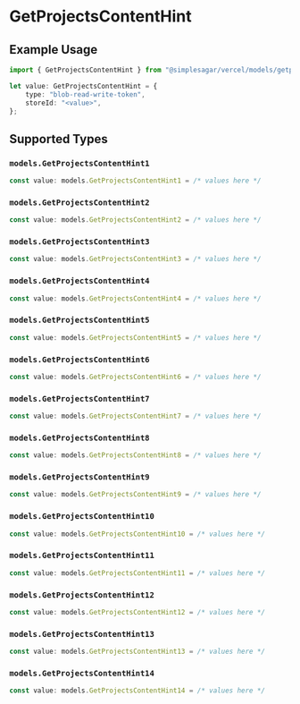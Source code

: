 # GetProjectsContentHint

## Example Usage

```typescript
import { GetProjectsContentHint } from "@simplesagar/vercel/models/getprojectsop.js";

let value: GetProjectsContentHint = {
    type: "blob-read-write-token",
    storeId: "<value>",
};
```

## Supported Types

### `models.GetProjectsContentHint1`

```typescript
const value: models.GetProjectsContentHint1 = /* values here */
```

### `models.GetProjectsContentHint2`

```typescript
const value: models.GetProjectsContentHint2 = /* values here */
```

### `models.GetProjectsContentHint3`

```typescript
const value: models.GetProjectsContentHint3 = /* values here */
```

### `models.GetProjectsContentHint4`

```typescript
const value: models.GetProjectsContentHint4 = /* values here */
```

### `models.GetProjectsContentHint5`

```typescript
const value: models.GetProjectsContentHint5 = /* values here */
```

### `models.GetProjectsContentHint6`

```typescript
const value: models.GetProjectsContentHint6 = /* values here */
```

### `models.GetProjectsContentHint7`

```typescript
const value: models.GetProjectsContentHint7 = /* values here */
```

### `models.GetProjectsContentHint8`

```typescript
const value: models.GetProjectsContentHint8 = /* values here */
```

### `models.GetProjectsContentHint9`

```typescript
const value: models.GetProjectsContentHint9 = /* values here */
```

### `models.GetProjectsContentHint10`

```typescript
const value: models.GetProjectsContentHint10 = /* values here */
```

### `models.GetProjectsContentHint11`

```typescript
const value: models.GetProjectsContentHint11 = /* values here */
```

### `models.GetProjectsContentHint12`

```typescript
const value: models.GetProjectsContentHint12 = /* values here */
```

### `models.GetProjectsContentHint13`

```typescript
const value: models.GetProjectsContentHint13 = /* values here */
```

### `models.GetProjectsContentHint14`

```typescript
const value: models.GetProjectsContentHint14 = /* values here */
```

